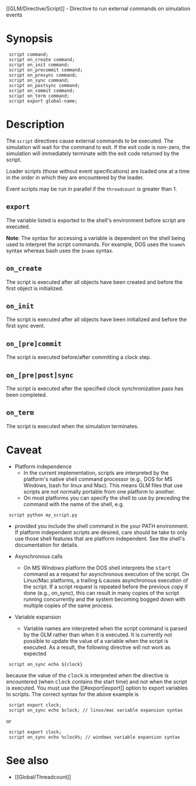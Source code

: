 [[GLM/Directive/Script]] - Directive to run external commands on simulation events

# Synopsis
~~~
 script command;
 script on_create command;
 script on_init command;
 script on_precommit command;
 script on_presync command;
 script on_sync command;
 script on_postsync command;
 script on_commit command;
 script on_term command;
 script export global-name;
~~~

# Description

The `script` directives cause external commands to be executed.  The simulation will wait for the command to exit.  If the exit code is non-zero, the simulation will immediately terminate with the exit code returned by the script.

Loader scripts (those without event specifications) are loaded one at a time in the order in which they are encountered by the loader.

Event scripts may be run in parallel if the `threadcount` is greater than 1.

## `export`

The variable listed is exported to the shell's environment before script are executed.

**Note**: The syntax for accessing a variable is dependent on the shell being used to interpret the script commands.  For example, DOS uses the `%name%` syntax whereas bash uses the `$name` syntax.

## `on_create`

The script is executed after all objects have been created and before the first object is initialized.

## `on_init`

The script is executed after all objects have been initialized and before the first sync event.

## `on_[pre]commit`

The script is executed before/after committing a clock step.

## `on_[pre|post]sync`

The script is executed after the specified clock synchronization pass has been completed.

## `on_term`

The script is executed when the simulation terminates.

# Caveat

* Platform independence
  - In the current implementation, scripts are interpreted by the platform's native shell command processor (e.g., DOS for MS Windows, bash for linux and Mac).  This means GLM files that use scripts are not normally portable from one platform to another. 
  - On most platforms you can specify the shell to use by preceding the command with the name of the shell, e.g.
~~~
 script python my_script.py
~~~
  - provided you include the shell command in the your PATH environment.  If platform independent scripts are desired, care should be take to only use those shell features that are platform independent.  See the shell's documentation for details.

* Asynchronous calls
  - On MS Windows platform the DOS shell interprets the <tt>start</tt> command as a request for asynchronous execution of the script.  On Linux/Mac platforms, a trailing <tt>&</tt> causes asynchronous execution of the script. If a script request is repeated before the previous copy if done (e.g., on_sync), this can result in many copies of the script running concurrently and the system becoming bogged down with multiple copies of the same process.

* Variable expansion
  - Variable names are interpreted when the script command is parsed by the GLM rather than when it is executed.  It is currently not possible to update the value of a variable when the script is executed.  As a result, the following directive will not work as expected
~~~
 script on_sync echo ${clock}
~~~
because the value of the <tt>clock</tt> is interpreted when the directive is encountered (when <tt>clock</tt> contains the start time) and not when the script is executed.  You must use the [[#export|export]] option to export variables to scripts.  The correct syntax for the above example is
~~~
 script export clock;
 script on_sync echo $clock; // linux/mac variable expansion syntax
~~~
or 
~~~
 script export clock;
 script on_sync echo %clock%; // windows variable expansion syntax
~~~

# See also

* [[Global/Threadcount]]

